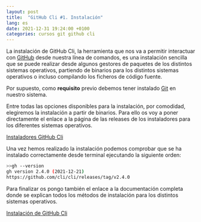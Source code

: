 ```yaml
---
layout: post
title:  "GitHub Cli #1. Instalación"
lang: es
date: 2021-12-31 19:24:00 +0100
categories: cursos git github cli 
---
```


La instalación de GitHub Cli, la herramienta que nos va a permitir interactuar con [GitHub](https://github.com) desde nuestra línea de comandos, es una instalación sencilla que se puede realizar desde algunos gestores de paquetes de los distintos sistemas operativos, partiendo de binarios para los distintos sistemas operativos o incluso compilando los ficheros de código fuente.

Por supuesto, como **requisito** previo debemos tener instalado [Git](https://git-scm.com/) en nuestro sistema.

Entre todas las opciones disponibles para la instalación, por comodidad, elegiremos la instalación a partir de binarios. Para ello os voy a poner directamente el enlace a la página de las releases de los instaladores para los diferentes sistemas operativos.

[Instaladores GitHub Cli](https://github.com/cli/cli/releases)



Una vez hemos realizado la instalación podemos comprobar que se ha instalado correctamente desde terminal ejecutando la siguiente orden:

```sh
>>gh --version
gh version 2.4.0 (2021-12-21)
https://github.com/cli/cli/releases/tag/v2.4.0

```

Para finalizar os pongo también el enlace a la documentación completa donde se explican todos los métodos de instalación para los distintos sistemas operativos.

[Instalación de GitHub Cli](https://github.com/cli/cli#installation)
